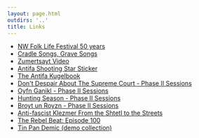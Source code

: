 ```yaml
---
layout: page.html
outdirs: '..'
title: Links
---
```

<div id="linklist">
		<ul>
			<a href='https://www.nwfolklife.org/festival/music/brivele.html'><li>NW Folk Life Festival 50 years</li></a>
			<a href='https://brivele.bandcamp.com/album/cradle-songs-grave-songs'><li>Cradle Songs, Grave Songs</li></a>
			<a href='https://youtu.be/vPQsGNjtdo4'><li>Zumertsayt Video</li></a>
			<a href='https://brivele.bandcamp.com/merch/antifa-shooting-star-sticker'><li>Antifa Shooting Star Sticker</li></a>
			<a href='https://brivele.bandcamp.com/merch/the-antifa-kugelbook'><li>The Antifa Kugelbook</li></a>
			<a href='https://www.youtube.com/watch?v=TtwMwY2GLZ4'><li>Don't Despair About The Supreme Court - Phase II Sessions</li></a>
			<a href='https://www.youtube.com/watch?v=QkADPtTxj7o'><li>Oyfn Ganikl - Phase II Sessions</li></a>
			<a href='https://www.youtube.com/watch?v=Zc2wqXhd2yY'><li>Hunting Season - Phase II Sessions</li></a>
			<a href='https://www.youtube.com/watch?v=56Khk1YidTA'><li>Broyt un Royzn - Phase II Sessions</li></a>
			<a href='https://www.youtube.com/watch?v=--bTy5dWDK0'><li>Anti-fascist Klezmer From the Shtetl to the Streets</li></a>
			<a href='https://anchor.fm/rebelbeatradio/episodes/100-A-Mayday-Love-Letter-and-Collective-Playlist-edfart'><li>The Rebel Beat: Episode 100</li></a>
			<a href='https://soundcloud.com/brivele'><li>Tin Pan Demic (demo collection)</li></a>
		</ul>
	</div>